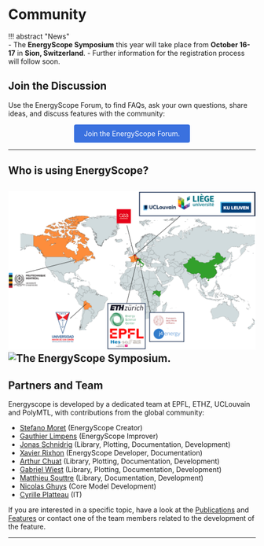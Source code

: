 # Community
!!! abstract "News"  
    - The **EnergyScope Symposium** this year will take place from **October 16-17** in **Sion, Switzerland**. 
    - Further information for the registration process will follow soon.

## Join the Discussion

Use the EnergyScope Forum, to find FAQs, ask your own questions, share ideas, and discuss features with the community:
<div style="text-align: center;">
  <a href='https://forum.energyscope.net/' target="_blank" 
     style="padding: 10px 20px; background-color:rgb(58, 113, 223); color: white; 
            text-decoration: none; border-radius: 4px; display: inline-block;">
    Join the EnergyScope Forum.
  </a>
</div>

---

## Who is using EnergyScope?

![The EnergyScope Community.](./EnergyScope_Users.png)
![The EnergyScope Symposium.](./Symposium.png)
---

## Partners and Team

Energyscope is developed by a dedicated team at EPFL, ETHZ, UCLouvain and PolyMTL, with contributions from the global community:

-   [Stefano Moret](mailto:morets@ethz.ch) (EnergyScope Creator)  
-   [Gauthier Limpens](mailto:gauthier.limpens@uclouvain.be) (EnergyScope Improver)  
-   [Jonas Schnidrig](mailto:jonas.schnidrig@hevs.ch) (Library, Plotting, Documentation, Development)  
-   [Xavier Rixhon](mailto:xavier.rixhon@uclouvain.be) (EnergyScope Developer, Documentation)  
-   [Arthur Chuat](mailto:arthur.chuat@epfl.ch) (Library, Plotting, Documentation, Development)  
-   [Gabriel Wiest](mailto:gwiest@ethz.ch) (Library, Plotting, Documentation, Development)
-   [Matthieu Souttre](mailto:matthieu.souttre@epfl.ch) (Library, Documentation, Development)
-   [Nicolas Ghuys](mailto:nicolas.ghuys@ucl.be) (Core Model Development)
-   [Cyrille Platteau](mailto:cyrille.platteau@epfl.ch) (IT)

If you are interested in a specific topic, have a look at the [Publications](../models/index.md#publications-table) and [Features](../features/index.md) or contact one of the team members related to the development of the feature.

---